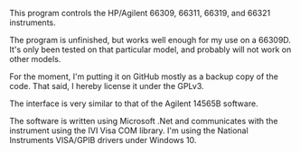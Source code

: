 This program controls the HP/Agilent 66309, 66311, 66319, and 66321 instruments.

The program is unfinished, but works well enough for my use on a 66309D. It's only been
tested on that particular model, and probably will not work on other models.

For the moment, I'm putting it on GitHub mostly as a backup copy of the code. That said, I hereby license it under the GPLv3.

The interface is very similar to that of the Agilent 14565B software.

The software is written using Microsoft .Net and communicates with the instrument using the IVI Visa COM library. I'm using the National Instruments VISA/GPIB drivers under Windows 10.
